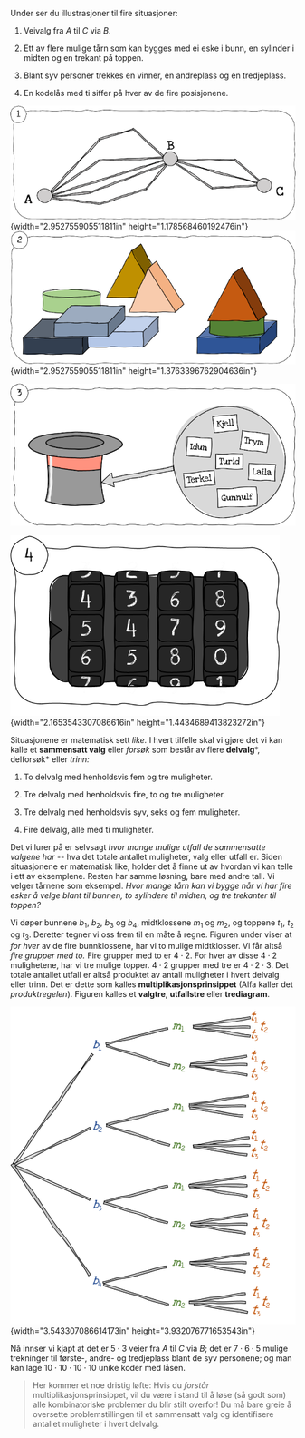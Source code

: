 
Under ser du illustrasjoner til fire situasjoner:

1.  Veivalg fra $A$ til $C$ via $B$.

2.  Ett av flere mulige tårn som kan bygges med ei eske i bunn, en
    sylinder i midten og en trekant på toppen.

3.  Blant syv personer trekkes en vinner, en andreplass og en
    tredjeplass.

4.  En kodelås med ti siffer på hver av de fire posisjonene.

![](../media/media/image110.png){width="2.952755905511811in"
height="1.178568460192476in"}
![](../media/media/image111.png){width="2.952755905511811in"
height="1.3763396762904636in"}

![](../media/media/image112.png)

![](../media/media/image113.png){width="2.1653543307086616in"
height="1.4434689413823272in"}

Situasjonene er matematisk sett *like.* I hvert tilfelle skal vi gjøre
det vi kan kalle et **sammensatt valg** eller *forsøk* som består av
flere **delvalg***, delforsøk* eller *trinn:*

1.  To delvalg med henholdsvis fem og tre muligheter.

2.  Tre delvalg med henholdsvis fire, to og tre muligheter.

3.  Tre delvalg med henholdsvis syv, seks og fem muligheter.

4.  Fire delvalg, alle med ti muligheter.

Det vi lurer på er selvsagt *hvor mange mulige utfall de sammensatte
valgene har --* hva det totale antallet muligheter, valg eller utfall
er. Siden situasjonene er matematisk like, holder det å finne ut av
hvordan vi kan telle i ett av eksemplene. Resten har samme løsning, bare
med andre tall. Vi velger tårnene som eksempel. *Hvor mange tårn kan vi
bygge når vi har fire esker å velge blant til bunnen, to sylindere til
midten, og tre trekanter til toppen?*

Vi døper bunnene $b_{1},\ b_{2},\ b_{3}$ og $b_{4}$, midtklossene
$m_{1}$ og $m_{2}$, og toppene $t_{1},\ t_{2}$ og $t_{3}$. Deretter
tegner vi oss frem til en måte å regne. Figuren under viser at *for
hver* av de fire bunnklossene, har vi to mulige midtklosser. Vi får
altså *fire grupper med to.* Fire grupper med to er $4 \cdot 2$. For
hver av disse $4 \cdot 2$ mulighetene, har vi tre mulige topper.
$4 \cdot 2$ grupper med tre er $4 \cdot 2 \cdot 3$. Det totale antallet
utfall er altså produktet av antall muligheter i hvert delvalg eller
trinn. Det er dette som kalles **multiplikasjonsprinsippet** (Alfa
kaller det *produktregelen*). Figuren kalles et **valgtre**,
**utfallstre** eller **trediagram**.

![](../media/media/image114.png){width="3.543307086614173in"
height="3.932076771653543in"}

Nå innser vi kjapt at det er $5 \cdot 3$ veier fra $A$ til $C$ via $B$;
det er $7 \cdot 6 \cdot 5$ mulige trekninger til første-, andre- og
tredjeplass blant de syv personene; og man kan lage
$10 \cdot 10 \cdot 10 \cdot 10$ unike koder med låsen.

> Her kommer et noe dristig løfte: Hvis du *forstår*
> multiplikasjonsprinsippet, vil du være i stand til å løse (så godt
> som) alle kombinatoriske problemer du blir stilt overfor! Du må bare
> greie å oversette problemstillingen til et sammensatt valg og
> identifisere antallet muligheter i hvert delvalg.
